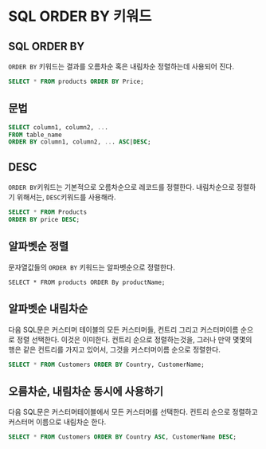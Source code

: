 # SQL ORDER BY 키워드
## SQL ORDER BY
`ORDER BY` 키워드는 결과를 오름차순 혹은 내림차순 정렬하는데 사용되어 진다.
```sql
SELECT * FROM products ORDER BY Price;
```
## 문법
```sql
SELECT column1, column2, ...
FROM table_name
ORDER BY column1, column2, ... ASC|DESC;
```
## DESC
`ORDER BY`키워드는 기본적으로 오름차순으로 레코드를 정렬한다. 내림차순으로 정렬하기 위해서는, `DESC`키워드를 사용해라.
```sql
SELECT * FROM Products
ORDER BY price DESC;
```
## 알파벳순 정렬
문자열값들의 `ORDER BY` 키워드는 알파벳순으로 정렬한다.
```
SELECT * FROM products ORDER By productName;
```

## 알파벳순 내림차순
다음 SQL문은 커스터머 테이블의 모든 커스터머들, 컨트리 그리고 커스터머이름 순으로 정렬 선택한다. 이것은 이미한다. 컨트리 순으로 정렬하는것을, 그러나 만약 몇몇의 행은 같은 컨트리를 가지고 있어서, 그것을 커스터머이름 순으로 정렬한다.
```sql
SELECT * FROM Customers ORDER BY Country, CustomerName;
```

## 오름차순, 내림차순 동시에 사용하기
다음 SQL문은 커스터머테이블에서 모든 커스터머를 선택한다. 컨트리 순으로 정렬하고 커스터머 이름으로 내림차순 한다.
```sql
SELECT * FROM Customers ORDER BY Country ASC, CustomerName DESC;
```





